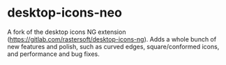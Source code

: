 # desktop-icons-neo
A fork of the desktop icons NG extension (https://gitlab.com/rastersoft/desktop-icons-ng). Adds a whole bunch of new features and polish, such as curved edges, square/conformed icons, and performance and bug fixes.
